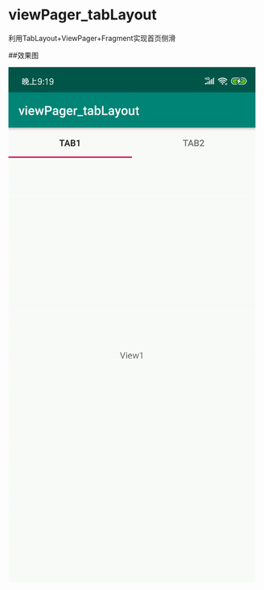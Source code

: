 # viewPager_tabLayout
利用TabLayout+ViewPager+Fragment实现首页侧滑

##效果图
 <div>
  <img src="https://github.com/fr1014/viewPager_tabLayout/blob/master/view/tabLayout_viewPager.gif">
 </div>
